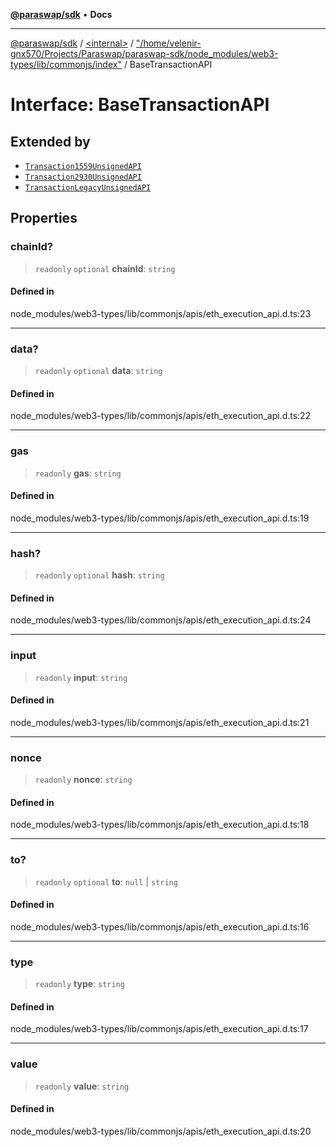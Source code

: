 [**@paraswap/sdk**](../../../../README.md) • **Docs**

***

[@paraswap/sdk](../../../../globals.md) / [\<internal\>](../../../README.md) / ["/home/velenir-gnx570/Projects/Paraswap/paraswap-sdk/node\_modules/web3-types/lib/commonjs/index"](../README.md) / BaseTransactionAPI

# Interface: BaseTransactionAPI

## Extended by

- [`Transaction1559UnsignedAPI`](Transaction1559UnsignedAPI.md)
- [`Transaction2930UnsignedAPI`](Transaction2930UnsignedAPI.md)
- [`TransactionLegacyUnsignedAPI`](TransactionLegacyUnsignedAPI.md)

## Properties

### chainId?

> `readonly` `optional` **chainId**: `string`

#### Defined in

node\_modules/web3-types/lib/commonjs/apis/eth\_execution\_api.d.ts:23

***

### data?

> `readonly` `optional` **data**: `string`

#### Defined in

node\_modules/web3-types/lib/commonjs/apis/eth\_execution\_api.d.ts:22

***

### gas

> `readonly` **gas**: `string`

#### Defined in

node\_modules/web3-types/lib/commonjs/apis/eth\_execution\_api.d.ts:19

***

### hash?

> `readonly` `optional` **hash**: `string`

#### Defined in

node\_modules/web3-types/lib/commonjs/apis/eth\_execution\_api.d.ts:24

***

### input

> `readonly` **input**: `string`

#### Defined in

node\_modules/web3-types/lib/commonjs/apis/eth\_execution\_api.d.ts:21

***

### nonce

> `readonly` **nonce**: `string`

#### Defined in

node\_modules/web3-types/lib/commonjs/apis/eth\_execution\_api.d.ts:18

***

### to?

> `readonly` `optional` **to**: `null` \| `string`

#### Defined in

node\_modules/web3-types/lib/commonjs/apis/eth\_execution\_api.d.ts:16

***

### type

> `readonly` **type**: `string`

#### Defined in

node\_modules/web3-types/lib/commonjs/apis/eth\_execution\_api.d.ts:17

***

### value

> `readonly` **value**: `string`

#### Defined in

node\_modules/web3-types/lib/commonjs/apis/eth\_execution\_api.d.ts:20
